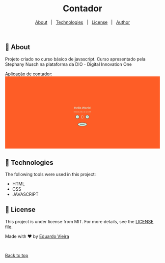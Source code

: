<h1 align="center">Contador</h1>

<p align="center">
  <a href="#dart-about">About</a> &#xa0; | &#xa0;
  <a href="#rocket-technologies">Technologies</a> &#xa0; | &#xa0;
  <a href="#memo-license">License</a> &#xa0; | &#xa0;
  <a href="https://github.com/eduardopvieira16" target="_blank">Author</a>
</p>

<br>

## :dart: About ##

Projeto criado no curso básico de javascript. Curso apresentado pela Stephany Nusch na plataforma da DIO - Digital Innovation One

Aplicação de contador:
<img src="./assets/img/contador.png" alt="Aplicação"/>

## :rocket: Technologies ##

The following tools were used in this project:

- HTML
- CSS
- JAVASCRIPT

## :memo: License ##

This project is under license from MIT. For more details, see the [LICENSE](LICENSE.md) file.


Made with :heart: by <a href="https://github.com/eduardopvieira16" target="_blank">Eduardo Vieira</a>

&#xa0;

<a href="#top">Back to top</a>
